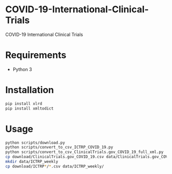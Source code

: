 # COVID-19-International-Clinical-Trials
COVID-19 International Clinical Trials


# Requirements
- Python 3

# Installation
```bash
pip install xlrd
pip install xmltodict
```
# Usage
```bash
python scripts/download.py
python scripts/convert_to_csv_ICTRP_COVID_19.py
python scripts/convert_to_csv_ClinicalTrials.gov_COVID_19_full_xml.py
cp download/ClinicalTrials.gov_COVID_19.csv data/ClinicalTrials.gov_COVID_19.csv
mkdir data/ICTRP_weekly
cp download/ICTRP*/*.csv data/ICTRP_weekly/
```